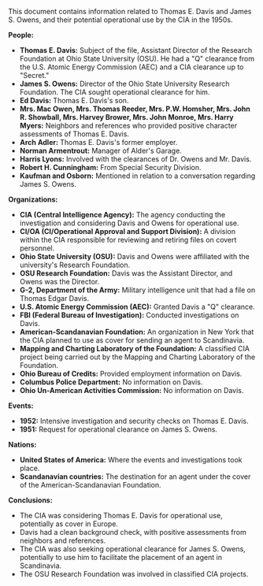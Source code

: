 This document contains information related to Thomas E. Davis and James S. Owens, and their potential operational use by the CIA in the 1950s.

**People:**

*   **Thomas E. Davis:** Subject of the file, Assistant Director of the Research Foundation at Ohio State University (OSU). He had a "Q" clearance from the U.S. Atomic Energy Commission (AEC) and a CIA clearance up to "Secret."
*   **James S. Owens:** Director of the Ohio State University Research Foundation. The CIA sought operational clearance for him.
*   **Ed Davis:** Thomas E. Davis's son.
*   **Mrs. Mac Owen, Mrs. Thomas Reeder, Mrs. P.W. Homsher, Mrs. John R. Showball, Mrs. Harvey Brower, Mrs. John Monroe, Mrs. Harry Myers:** Neighbors and references who provided positive character assessments of Thomas E. Davis.
*   **Arch Adler:** Thomas E. Davis's former employer.
*   **Norman Armentrout:** Manager of Alder's Garage.
*   **Harris Lyons:** Involved with the clearances of Dr. Owens and Mr. Davis.
*   **Robert H. Cunningham:** From Special Security Division.
*   **Kaufman and Osborn:** Mentioned in relation to a conversation regarding James S. Owens.

**Organizations:**

*   **CIA (Central Intelligence Agency):** The agency conducting the investigation and considering Davis and Owens for operational use.
*   **CI/OA (CI/Operational Approval and Support Division):** A division within the CIA responsible for reviewing and retiring files on covert personnel.
*   **Ohio State University (OSU):** Davis and Owens were affiliated with the university's Research Foundation.
*   **OSU Research Foundation:** Davis was the Assistant Director, and Owens was the Director.
*   **G-2, Department of the Army:** Military intelligence unit that had a file on Thomas Edgar Davis.
*   **U.S. Atomic Energy Commission (AEC):** Granted Davis a "Q" clearance.
*   **FBI (Federal Bureau of Investigation):** Conducted investigations on Davis.
*   **American-Scandanavian Foundation:** An organization in New York that the CIA planned to use as cover for sending an agent to Scandinavia.
*   **Mapping and Charting Laboratory of the Foundation:** A classified CIA project being carried out by the Mapping and Charting Laboratory of the Foundation.
*   **Ohio Bureau of Credits:** Provided employment information on Davis.
*   **Columbus Police Department:** No information on Davis.
*   **Ohio Un-American Activities Commission:** No information on Davis.

**Events:**

*   **1952:** Intensive investigation and security checks on Thomas E. Davis.
*   **1951:** Request for operational clearance on James S. Owens.

**Nations:**

*   **United States of America:** Where the events and investigations took place.
*   **Scandanavian countries:** The destination for an agent under the cover of the American-Scandanavian Foundation.

**Conclusions:**

*   The CIA was considering Thomas E. Davis for operational use, potentially as cover in Europe.
*   Davis had a clean background check, with positive assessments from neighbors and references.
*   The CIA was also seeking operational clearance for James S. Owens, potentially to use him to facilitate the placement of an agent in Scandinavia.
*   The OSU Research Foundation was involved in classified CIA projects.

